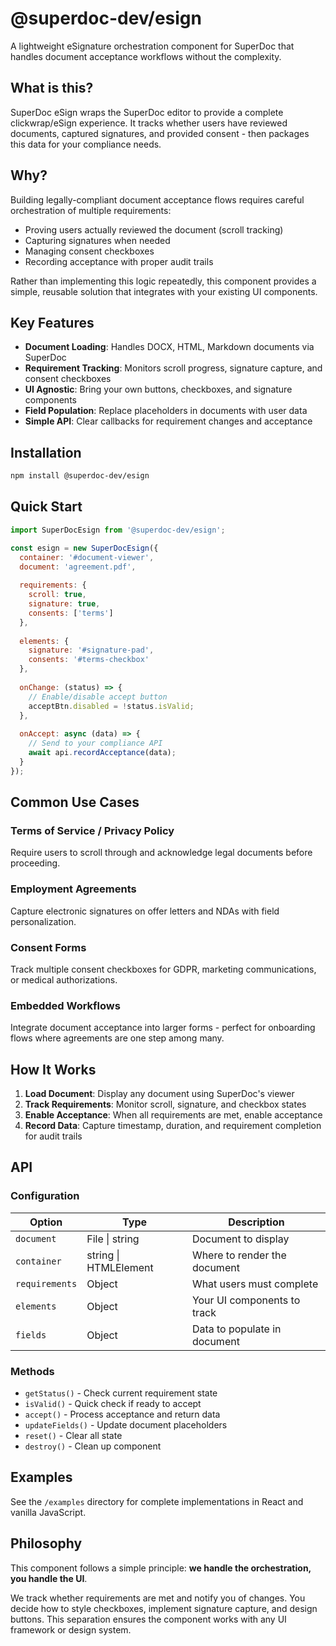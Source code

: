 # @superdoc-dev/esign

A lightweight eSignature orchestration component for SuperDoc that handles document acceptance workflows without the complexity.

## What is this?

SuperDoc eSign wraps the SuperDoc editor to provide a complete clickwrap/eSign experience. It tracks whether users have reviewed documents, captured signatures, and provided consent - then packages this data for your compliance needs.

## Why?

Building legally-compliant document acceptance flows requires careful orchestration of multiple requirements:
- Proving users actually reviewed the document (scroll tracking)
- Capturing signatures when needed
- Managing consent checkboxes
- Recording acceptance with proper audit trails

Rather than implementing this logic repeatedly, this component provides a simple, reusable solution that integrates with your existing UI components.

## Key Features

- **Document Loading**: Handles DOCX, HTML, Markdown documents via SuperDoc
- **Requirement Tracking**: Monitors scroll progress, signature capture, and consent checkboxes
- **UI Agnostic**: Bring your own buttons, checkboxes, and signature components
- **Field Population**: Replace placeholders in documents with user data
- **Simple API**: Clear callbacks for requirement changes and acceptance

## Installation

```bash
npm install @superdoc-dev/esign
```

## Quick Start

```javascript
import SuperDocEsign from '@superdoc-dev/esign';

const esign = new SuperDocEsign({
  container: '#document-viewer',
  document: 'agreement.pdf',
  
  requirements: {
    scroll: true,
    signature: true,
    consents: ['terms']
  },
  
  elements: {
    signature: '#signature-pad',
    consents: '#terms-checkbox'
  },
  
  onChange: (status) => {
    // Enable/disable accept button
    acceptBtn.disabled = !status.isValid;
  },
  
  onAccept: async (data) => {
    // Send to your compliance API
    await api.recordAcceptance(data);
  }
});
```

## Common Use Cases

### Terms of Service / Privacy Policy
Require users to scroll through and acknowledge legal documents before proceeding.

### Employment Agreements
Capture electronic signatures on offer letters and NDAs with field personalization.

### Consent Forms
Track multiple consent checkboxes for GDPR, marketing communications, or medical authorizations.

### Embedded Workflows
Integrate document acceptance into larger forms - perfect for onboarding flows where agreements are one step among many.

## How It Works

1. **Load Document**: Display any document using SuperDoc's viewer
2. **Track Requirements**: Monitor scroll, signature, and checkbox states
3. **Enable Acceptance**: When all requirements are met, enable acceptance
4. **Record Data**: Capture timestamp, duration, and requirement completion for audit trails

## API

### Configuration

| Option | Type | Description |
|--------|------|-------------|
| `document` | File \| string | Document to display |
| `container` | string \| HTMLElement | Where to render the document |
| `requirements` | Object | What users must complete |
| `elements` | Object | Your UI components to track |
| `fields` | Object | Data to populate in document |

### Methods

- `getStatus()` - Check current requirement state
- `isValid()` - Quick check if ready to accept
- `accept()` - Process acceptance and return data
- `updateFields()` - Update document placeholders
- `reset()` - Clear all state
- `destroy()` - Clean up component

## Examples

See the `/examples` directory for complete implementations in React and vanilla JavaScript.

## Philosophy

This component follows a simple principle: **we handle the orchestration, you handle the UI**. 

We track whether requirements are met and notify you of changes. You decide how to style checkboxes, implement signature capture, and design buttons. This separation ensures the component works with any UI framework or design system.